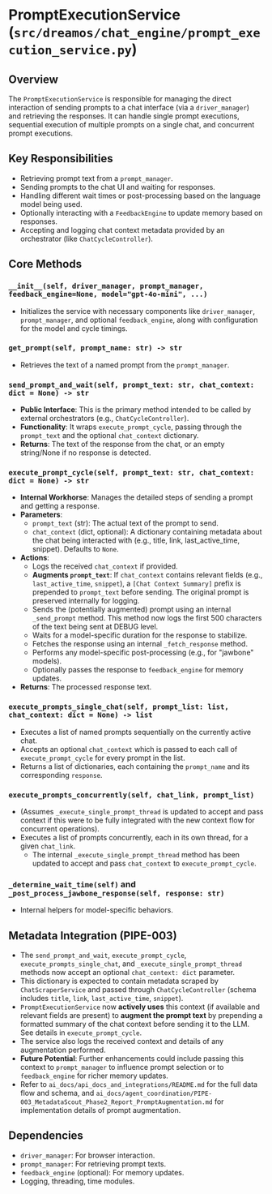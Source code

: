 # PromptExecutionService (`src/dreamos/chat_engine/prompt_execution_service.py`)

## Overview

The `PromptExecutionService` is responsible for managing the direct interaction of sending prompts to a chat interface (via a `driver_manager`) and retrieving the responses. It can handle single prompt executions, sequential execution of multiple prompts on a single chat, and concurrent prompt executions.

## Key Responsibilities

*   Retrieving prompt text from a `prompt_manager`.
*   Sending prompts to the chat UI and waiting for responses.
*   Handling different wait times or post-processing based on the language model being used.
*   Optionally interacting with a `FeedbackEngine` to update memory based on responses.
*   Accepting and logging chat context metadata provided by an orchestrator (like `ChatCycleController`).

## Core Methods

### `__init__(self, driver_manager, prompt_manager, feedback_engine=None, model="gpt-4o-mini", ...)`
*   Initializes the service with necessary components like `driver_manager`, `prompt_manager`, and optional `feedback_engine`, along with configuration for the model and cycle timings.

### `get_prompt(self, prompt_name: str) -> str`
*   Retrieves the text of a named prompt from the `prompt_manager`.

### `send_prompt_and_wait(self, prompt_text: str, chat_context: dict = None) -> str`
*   **Public Interface**: This is the primary method intended to be called by external orchestrators (e.g., `ChatCycleController`).
*   **Functionality**: It wraps `execute_prompt_cycle`, passing through the `prompt_text` and the optional `chat_context` dictionary.
*   **Returns**: The text of the response from the chat, or an empty string/None if no response is detected.

### `execute_prompt_cycle(self, prompt_text: str, chat_context: dict = None) -> str`
*   **Internal Workhorse**: Manages the detailed steps of sending a prompt and getting a response.
*   **Parameters**:
    *   `prompt_text` (str): The actual text of the prompt to send.
    *   `chat_context` (dict, optional): A dictionary containing metadata about the chat being interacted with (e.g., title, link, last_active_time, snippet). Defaults to `None`.
*   **Actions**:
    *   Logs the received `chat_context` if provided.
    *   **Augments `prompt_text`**: If `chat_context` contains relevant fields (e.g., `last_active_time`, `snippet`), a `[Chat Context Summary]` prefix is prepended to `prompt_text` before sending. The original prompt is preserved internally for logging.
    *   Sends the (potentially augmented) prompt using an internal `_send_prompt` method. This method now logs the first 500 characters of the text being sent at DEBUG level.
    *   Waits for a model-specific duration for the response to stabilize.
    *   Fetches the response using an internal `_fetch_response` method.
    *   Performs any model-specific post-processing (e.g., for "jawbone" models).
    *   Optionally passes the response to `feedback_engine` for memory updates.
*   **Returns**: The processed response text.

### `execute_prompts_single_chat(self, prompt_list: list, chat_context: dict = None) -> list`
*   Executes a list of named prompts sequentially on the currently active chat.
*   Accepts an optional `chat_context` which is passed to each call of `execute_prompt_cycle` for every prompt in the list.
*   Returns a list of dictionaries, each containing the `prompt_name` and its corresponding `response`.

### `execute_prompts_concurrently(self, chat_link, prompt_list)`
*   (Assumes `_execute_single_prompt_thread` is updated to accept and pass context if this were to be fully integrated with the new context flow for concurrent operations).
*   Executes a list of prompts concurrently, each in its own thread, for a given `chat_link`.
    *   The internal `_execute_single_prompt_thread` method has been updated to accept and pass `chat_context` to `execute_prompt_cycle`.

### `_determine_wait_time(self)` and `_post_process_jawbone_response(self, response: str)`
*   Internal helpers for model-specific behaviors.

## Metadata Integration (PIPE-003)

*   The `send_prompt_and_wait`, `execute_prompt_cycle`, `execute_prompts_single_chat`, and `_execute_single_prompt_thread` methods now accept an optional `chat_context: dict` parameter.
*   This dictionary is expected to contain metadata scraped by `ChatScraperService` and passed through `ChatCycleController` (schema includes `title`, `link`, `last_active_time`, `snippet`).
*   `PromptExecutionService` now **actively uses** this context (if available and relevant fields are present) to **augment the prompt text** by prepending a formatted summary of the chat context before sending it to the LLM. See details in `execute_prompt_cycle`.
*   The service also logs the received context and details of any augmentation performed.
*   **Future Potential**: Further enhancements could include passing this context to `prompt_manager` to influence prompt selection or to `feedback_engine` for richer memory updates.
*   Refer to `ai_docs/api_docs_and_integrations/README.md` for the full data flow and schema, and `ai_docs/agent_coordination/PIPE-003_MetadataScout_Phase2_Report_PromptAugmentation.md` for implementation details of prompt augmentation.

## Dependencies

*   `driver_manager`: For browser interaction.
*   `prompt_manager`: For retrieving prompt texts.
*   `feedback_engine` (optional): For memory updates.
*   Logging, threading, time modules.
